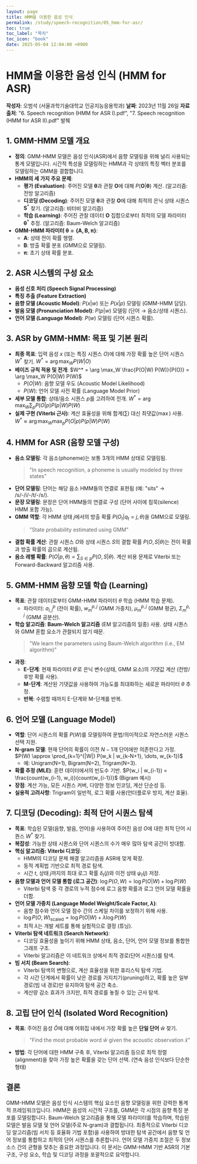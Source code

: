 ```yaml
---
layout: page
title: HMM을 이용한 음성 인식
permalink: /study/speech-recognition/05_hmm-for-asr/
toc: true
toc_label: "목차"
toc_icon: "book"
date: 2025-05-04 12:04:00 +0900
---
```


# HMM을 이용한 음성 인식 (HMM for ASR)

**작성자**: 오범석 (서울과학기술대학교 인공지능응용학과)
**날짜**: 2023년 11월 26일
**자료 출처**: "6. Speech recognition (HMM for ASR I).pdf", "7. Speech recognition (HMM for ASR II).pdf" 발췌

## 1. GMM-HMM 모델 개요

* **정의**: GMM-HMM 모델은 음성 인식(ASR)에서 음향 모델링을 위해 널리 사용되는 통계 모델입니다. 시간적 특성을 모델링하는 HMM과 각 상태의 특징 벡터 분포를 모델링하는 GMM을 결합합니다.
* **HMM의 세 가지 주요 문제**:
    * **평가 (Evaluation)**: 주어진 모델 $\boldsymbol{\theta}$과 관찰 $\boldsymbol{O}$에 대해 $P(\boldsymbol{O} | \boldsymbol{\theta})$ 계산. (알고리즘: 전방 알고리즘)
    * **디코딩 (Decoding)**: 주어진 모델 $\boldsymbol{\theta}$과 관찰 $\boldsymbol{O}$에 대해 최적의 은닉 상태 시퀀스 $\boldsymbol{S}^*$ 찾기. (알고리즘: 비터비 알고리즘)
    * **학습 (Learning)**: 주어진 관찰 데이터 $\boldsymbol{O}$ 집합으로부터 최적의 모델 파라미터 $\boldsymbol{\theta}^*$ 추정. (알고리즘: Baum-Welch 알고리즘)
* **GMM-HMM 파라미터 $\boldsymbol{\theta} = \{\boldsymbol{A}, \boldsymbol{B}, \boldsymbol{\pi}\}$**:
    * $\boldsymbol{A}$: 상태 전이 확률 행렬.
    * $\boldsymbol{B}$: 방출 확률 분포 (GMM으로 모델링).
    * $\boldsymbol{\pi}$: 초기 상태 확률 분포.

## 2. ASR 시스템의 구성 요소

* **음성 신호 처리 (Speech Signal Processing)**
* **특징 추출 (Feature Extraction)**
* **음향 모델 (Acoustic Model)**: $P(x|w)$ 또는 $P(x|p)$ 모델링 (GMM-HMM 담당).
* **발음 모델 (Pronunciation Model)**: $P(p|w)$ 모델링 (단어 → 음소/상태 시퀀스).
* **언어 모델 (Language Model)**: $P(w)$ 모델링 (단어 시퀀스 확률).

## 3. ASR by GMM-HMM: 목표 및 기본 원리

* **최종 목표**: 입력 음성 $x$ (또는 특징 시퀀스 $O$)에 대해 가장 확률 높은 단어 시퀀스 $W^*$ 찾기.
    $W^* = \arg \max_W P(W|O)$
* **베이즈 규칙 적용 및 전개**:
    $W^* = \arg \max_W \frac{P(O|W) P(W)}{P(O)} = \arg \max_W P(O|W) P(W)$
    * $P(O|W)$: 음향 모델 우도 (Acoustic Model Likelihood)
    * $P(W)$: 언어 모델 사전 확률 (Language Model Prior)
* **세부 모델 통합**: 상태/음소 시퀀스 $p$를 고려하여 전개.
    $W^* = \arg \max_W \sum_p P(O|p) P(p|W) P(W)$
* **실제 구현 (Viterbi 근사)**: 계산 효율성을 위해 합계($\sum$) 대신 최댓값($\max$) 사용.
    $W^* \approx \arg \max_W \max_p P(O|p) P(p|W) P(W)$

## 4. HMM for ASR (음향 모델 구성)

* **음소 모델링**: 각 음소(phoneme)는 보통 3개의 HMM 상태로 모델링됨.
    > "In speech recognition, a phoneme is usually modeled by three states"
* **단어 모델링**: 단어는 해당 음소 HMM들의 연결로 표현됨 (예: "sits" → /s/-/i/-/t/-/s/).
* **문장 모델링**: 문장은 단어 HMM들의 연결로 구성 (단어 사이에 침묵(silence) HMM 포함 가능).
* **GMM 역할**: 각 HMM 상태 $j$에서의 방출 확률 $P(O_t|q_t=j, \theta)$을 GMM으로 모델링.
    > "State probability estimated using GMM"
* **결합 확률 계산**: 관찰 시퀀스 $O$와 상태 시퀀스 $S$의 결합 확률 $P(O, S|\theta)$는 전이 확률과 방출 확률의 곱으로 계산됨.
* **음소 레벨 확률**: $P(O|p, \theta) = \sum_{S \in p} P(O, S|\theta)$. 계산 비용 문제로 Viterbi 또는 Forward-Backward 알고리즘 사용.

## 5. GMM-HMM 음향 모델 학습 (Learning)

* **목표**: 관찰 데이터로부터 GMM-HMM 파라미터 $\theta$ 학습 (HMM 학습 문제).
    * 파라미터: $a_{i,j}^p$ (전이 확률), $w_m^{p,j}$ (GMM 가중치), $\mu_m^{p,j}$ (GMM 평균), $\Sigma_m^{p,j}$ (GMM 공분산).
* **학습 알고리즘**: **Baum-Welch 알고리즘** (EM 알고리즘의 일종) 사용. 상태 시퀀스와 GMM 혼합 요소가 관찰되지 않기 때문.
    > "We learn the parameters using Baum-Welch algorithm (i.e., EM algorithm)"
* **과정**:
    * **E-단계**: 현재 파라미터 $\theta'$로 은닉 변수(상태, GMM 요소)의 기댓값 계산 (전방/후방 확률 사용).
    * **M-단계**: 계산된 기댓값을 사용하여 가능도를 최대화하는 새로운 파라미터 $\theta$ 추정.
    * **반복**: 수렴할 때까지 E-단계와 M-단계를 반복.

## 6. 언어 모델 (Language Model)

* **역할**: 단어 시퀀스의 확률 $P(W)$를 모델링하여 문법/의미적으로 자연스러운 시퀀스 선택 지원.
* **N-gram 모델**: 현재 단어의 확률이 이전 $N-1$개 단어에만 의존한다고 가정.
    $P(W) \approx \prod_{k=1}^{|W|} P(w_k | w_{k-N+1}, \dots, w_{k-1})$
    * 예: Unigram(N=1), Bigram(N=2), Trigram(N=3).
* **확률 추정 (MLE)**: 훈련 데이터에서의 빈도수 기반.
    $P(w_i | w_{i-1}) = \frac{count(w_{i-1}, w_i)}{count(w_{i-1})}$ (Bigram 예시)
* **장점**: 계산 가능, 모든 시퀀스 커버, 다양한 정보 인코딩, 계산 단순성 등.
* **실용적 고려사항**: Trigram이 일반적, 로그 확률 사용(언더플로우 방지, 계산 효율).

## 7. 디코딩 (Decoding): 최적 단어 시퀀스 탐색

* **목표**: 학습된 모델(음향, 발음, 언어)을 사용하여 주어진 음성 $O$에 대한 최적 단어 시퀀스 $W^*$ 찾기.
* **복잡성**: 가능한 상태 시퀀스와 단어 시퀀스의 수가 매우 많아 탐색 공간이 방대함.
* **핵심 알고리즘: Viterbi 디코딩**:
    * HMM의 디코딩 문제 해결 알고리즘을 ASR에 맞게 확장.
    * 동적 계획법 기반으로 최적 경로 탐색.
    * 시간 $t$, 상태 $j$까지의 최대 로그 확률 $\delta_t(j)$와 이전 상태 $\psi_t(j)$ 저장.
* **음향 모델과 언어 모델 통합 (로그 공간)**:
    $\log P(O, W) = \log P(O|W) + \log P(W)$
    * Viterbi 탐색 중 각 경로의 누적 점수에 로그 음향 확률과 로그 언어 모델 확률을 더함.
* **언어 모델 가중치 (Language Model Weight/Scale Factor, $\lambda$)**:
    * 음향 점수와 언어 모델 점수 간의 스케일 차이를 보정하기 위해 사용.
    * $\log P(O, W)_{\text{scaled}} = \log P(O|W) + \lambda \log P(W)$
    * 최적 $\lambda$는 개발 세트를 통해 실험적으로 결정 (튜닝).
* **Viterbi 탐색 네트워크 (Search Network)**:
    * 디코딩 효율성을 높이기 위해 HMM 상태, 음소, 단어, 언어 모델 정보를 통합한 그래프 구조.
    * Viterbi 알고리즘은 이 네트워크 상에서 최적 경로(단어 시퀀스)를 탐색.
* **빔 서치 (Beam Search)**:
    * Viterbi 탐색의 변형으로, 계산 효율성을 위한 휴리스틱 탐색 기법.
    * 각 시간 단계에서 확률이 낮은 경로를 가지치기(pruning)하고, 확률 높은 일부 경로(빔 내 경로)만 유지하여 탐색 공간 축소.
    * 계산량 감소 효과가 크지만, 최적 경로를 놓칠 수 있는 근사 탐색.

## 8. 고립 단어 인식 (Isolated Word Recognition)

* **목표**: 주어진 음성 $\hat{O}$에 대해 어휘집 내에서 가장 확률 높은 **단일 단어** $\hat{w}$ 찾기.
    > "Find the most probable word $\hat{w}$ given the acoustic observation $\hat{x}$"
* **방법**: 각 단어에 대한 HMM 구축 후, Viterbi 알고리즘 등으로 최적 정렬(alignment)을 찾아 가장 높은 확률을 갖는 단어 선택. (연속 음성 인식보다 단순한 형태)

## 결론

GMM-HMM 모델은 음성 인식 시스템의 핵심 요소인 음향 모델링을 위한 강력한 통계적 프레임워크입니다. HMM은 음성의 시간적 구조를, GMM은 각 시점의 음향 특징 분포를 모델링합니다. Baum-Welch 알고리즘을 통해 모델 파라미터를 학습하며, 학습된 모델은 발음 모델 및 언어 모델(주로 N-gram)과 결합됩니다. 최종적으로 Viterbi 디코딩 알고리즘(빔 서치 등 효율화 기법 포함)을 사용하여 방대한 탐색 공간에서 음향 및 언어 정보를 통합하고 최적의 단어 시퀀스를 추론합니다. 언어 모델 가중치 조절은 두 정보 소스 간의 균형을 맞추는 중요한 과정입니다. 이 문서는 GMM-HMM 기반 ASR의 기본 구조, 구성 요소, 학습 및 디코딩 과정을 포괄적으로 요약합니다.
